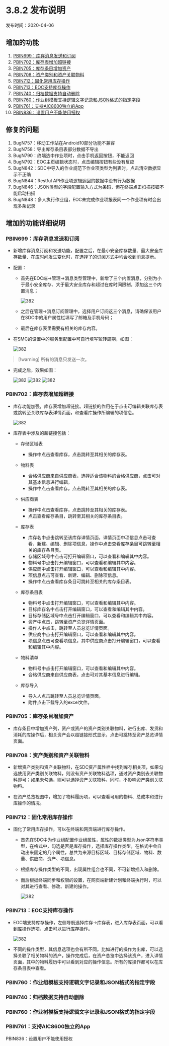 # 3.8.2 发布说明

发布时间：2020-04-06

## 增加的功能

1. [PBIN699：库存消息发送和订阅](#PBIN699：库存消息发送和订阅)
1. [PBIN702：库存表增加超链接](#PBIN702：库存表增加超链接)
1. [PBIN705：库存条目增加资产](#PBIN705：库存条目增加资产)
1. [PBIN708：资产类别和资产关联物料](#PBIN708：资产类别和资产关联物料)
1. [PBIN712：固化常用库存操作](#PBIN712：固化常用库存操作)
1. [PBIN713：EOC支持库存操作](#PBIN713：EOC支持库存操作)
1. [PBIN740：归档数据支持自动删除](#PBIN740：归档数据支持自动删除)
1. [PBIN760：作业树模板支持逻辑文字记录和JSON格式的指定字段](#PBIN760：作业树模板支持逻辑文字记录和JSON格式的指定字段)
1. [PBIN761：支持AIC8600独立的App](#PBIN761：支持AIC8600独立的App)
1. [PBIN836：设置用户不能使用授权](#PBIN836：设置用户不能使用授权)

## 修复的问题

1. BugN757：移动工作站在Android10部分功能不兼容
1. BugN758：导出库存条目表部分数据不导出
1. BugN790：终端选中作业项时，点击手机返回按钮，不能返回
1. BugN792：EOC主页编辑状态时，点击编辑按钮有些没有反应
1. BugN842：SDC中导入的作业规范下作业项类型为列表时，点击清空数据显示不正确
1. BugN844：Restful API作业项逻辑返回的数据中没有行为数据
1. BugN846：JSON类型的字段配置输入方式为条码，但在终端点击扫描按钮不能启动扫描
1. BugN848：多人执行作业组，EOC未完成作业项报表同一个作业项有时会出现多条记录

## 增加的功能详细说明

### PBIN699：库存消息发送和订阅

* 新增库存消息订阅和发送功能，配置之后，在最小安全库存数量、最大安全库存数量、在库时间发生变化时，在选择了的订阅方式中均会收到消息提示。

* 配置：
  * 首先在EOC端→管理→消息类型管理中，新增了三个内置消息，分别为小于最小安全库存、大于最大安全库存和超过在库时间限制，添加这三个内置消息；
  
    ![382](./3.8.2_res/images/kucunxiaoxi4.png)

  * 之后在管理→消息订阅管理中，选择用户订阅这三个消息，请确保该用户在SDC中的用户属性栏填写了邮箱及手机号码；

  * 最后在库存表里需要有相关的库存内容。

* 在SMC的设置中的服务里配置中可自行填写轮转周期，如图：

  ![382](./3.8.2_res/images/kucunxiaoxi5.png)

> [!warning] 所有的消息只发送一次。

* 完成之后，效果如图：

  ![382](./3.8.2_res/images/kucunxiaoxi1.png)
  ![382](./3.8.2_res/images/kucunxiaoxi2.png)
  ![382](./3.8.2_res/images/kucunxiaoxi3.png)

### PBIN702：库存表增加超链接

* 库存功能加强，库存表增加超链接。超链接的作用在于点击可编辑关联库存表或跳转至关联库存表详情页面，和查看库操作所编辑的项信息。

  ![382](./3.8.2_res/images/kucunchaolianjie1.png)

* 库存表中涉及的超链接包括：
  * 存储区域表
    * 操作中点击查看库存，点击跳转至其相关的库存表。
  
  * 物料表
    * 合格供应商来自供应商表，选择适合该物料的合格供应商，点击可对其基本信息进行编辑。
    * 操作中点击查看库存，点击跳转至其相关的库存表。
  
  * 供应商表
    * 操作中点击查看库存，点击跳转至其相关的库存表。
    * 点击查看库存条目，跳转至其相关的库存条目表。
  
  * 库存表
    * 库存名中点击跳转至该库存详情页面，详情页面中项信息点击可查看、新建、编辑、删除项信息，操作中点击查看库存条目可跳转至相关的库存条目表。
    * 存储区域号中点击可打开编辑窗口，可以查看和编辑其中内容。
    * 物料号中点击打开编辑窗口，可以查看和编辑其中内容。
    * 供应商中点击打开编辑窗口，可以查看和编辑其中内容。
    * 项信息点击可查看、新建、编辑、删除项信息。
    * 操作中点击查看库存条目可跳转至相关的库存条目表。
  
  * 库存条目表
    * 物料号中点击打开编辑窗口，可以查看和编辑其中内容。
    * 目标库存名中点击打开编辑窗口，可以查看和编辑其中内容。
    * 目标存储区域号中点击打开编辑窗口，可以查看和编辑其中内容。
    * 资产中点击，跳转至资产总览详情页面。
    * 操作人中点击，跳转至人员总览详情页面。
    * 供应商中点击打开编辑窗口，可以查看和编辑其中内容。
    * 项信息点击可查看项信息，其中供应商点击打开编辑窗口，可以查看和编辑其中内容。
  
  * 物料清单
    * 物料号中点击打开编辑窗口，可以查看和编辑其中内容。
    * 合格供应商来自供应商表，点击可对其基本信息进行编辑。
  
  * 库存导入
    * 导入人点击跳转至人员总览详情页面。
    * 附件点击下载导入的excel文件。

### PBIN705：库存条目增加资产

* 库存条目中增加资产列，资产或资产的资产类别关联物料，进行出库、发货和消耗的库操作后，相关资产会以超链接形式显示，点击可跳转至资产总览详情页面。

### PBIN708：资产类别和资产关联物料

* 新增资产类别和资产关联物料，在SDC资产属性栏中找到库存相关项，如果勾选使用资产类别关联物料，则没有资产关联物料选项，通过资产类别去关联物料即可；如果未勾选，则可以选择资产关联物料，同时，不影响资产类别关联物料。

* 在资产总览视图中，增加了物料履历项，可以查看可用的物料、总成本和进行库操作的情况。

### PBIN712：固化常用库存操作

* 固化了常用库存操作，可以在终端和网页端进行库存操作。
  * 首先在SDC中为作业组配置作业组属性，属性的数据类型为Json字符串类型，在格式中，勾选是否是库存操作，选择库存操作类型，在格式中会自动出来固定的几个属性，总共为来源目标区域、目标存储区域、物料、数量、供应商、资产、项信息。
  * 根据库存操作类型的不同，出现属性组合也不同，不可新增插入和删除。
  * 而后根据终端同步和权限的设置，在网页端新建计划和终端执行时，可以对其进行查看、修改、新建的操作。

    ![382](./3.8.2_res/images/guhuakucun.png)

### PBIN713：EOC支持库存操作

* EOC端支持库存操作，左侧导航选择库存→库存表，进入库存表页面，可以看到库操作选项，点击可以进行库存操作。

  ![382](./3.8.2_res/images/kucuncaozuo.png)

* 不同的操作类型，其信息选项也会有所不同。比如进行的操作为出库，可以选择关联了相关物料的资产，操作完成后，在资产总览中选择该资产，进入详情页面，其中的物料履历中可以看到对应的操作信息。所有的库操作都可以在库存条目表中查看。

### PBIN760：作业组模板支持逻辑文字记录和JSON格式的指定字段

### PBIN740：归档数据支持自动删除

### PBIN760：作业树模板支持逻辑文字记录和JSON格式的指定字段

### PBIN761：支持AIC8600独立的App

PBIN836：设置用户不能使用授权
